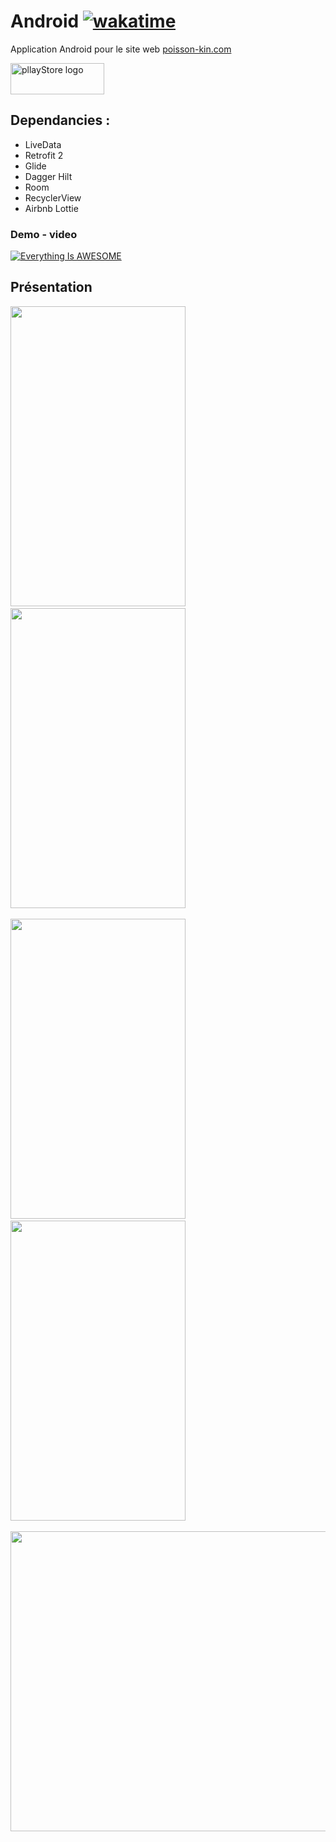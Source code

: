 # Android [![wakatime](https://wakatime.com/badge/github/josue-lubaki/FishApp-Android.svg)](https://wakatime.com/badge/github/josue-lubaki/FishApp-Android)
 Application Android pour le site web <a href="poisson-kin.com">poisson-kin.com</a>
 
 <a href="https://play.google.com/store/apps/details?id=ca.josue.fishapp"  rel="noopener noreferrer" target="_blank">
    <img src="https://images.squarespace-cdn.com/content/v1/6089653d9b3d423216d4fc70/1619912777616-MZTU900VIV41A3V2KLMQ/GooglePLay.png" 
         alt="pllayStore logo"
         width="150"
         height="50"/>
  </a>
  
## Dependancies :
- LiveData
- Retrofit 2
- Glide
- Dagger Hilt
- Room
- RecyclerView
- Airbnb Lottie

### Demo - video
[![Everything Is AWESOME](https://videoapi-muybridge.vimeocdn.com/animated-thumbnails/image/efe79b04-4f7e-4f85-8a40-3c9160f56473.gif?ClientID=vimeo-core-prod&Date=1641317527&Signature=729af75481adc23211acbc5163b23b02e6cf496c)](https://youtu.be/oz61vSAugws "Application PSK")

## Présentation
<p>
<img src="https://imgur.com/7jBjl6c.png" width=280 height=480 /> &emsp;
<img src="https://imgur.com/VNONXNS.png" width=280 height=480 /> &emsp;
</p>
<p>
<img src="https://imgur.com/odLaVSp.png" width=280 height=480 /> &emsp; 
<img src="https://imgur.com/229JRNX.png" width=280 height=480 /> &emsp;
</p>
<p>
<img src="https://imgur.com/Cc73lL6.png" width=585 height=480 /> &emsp;
</p>
